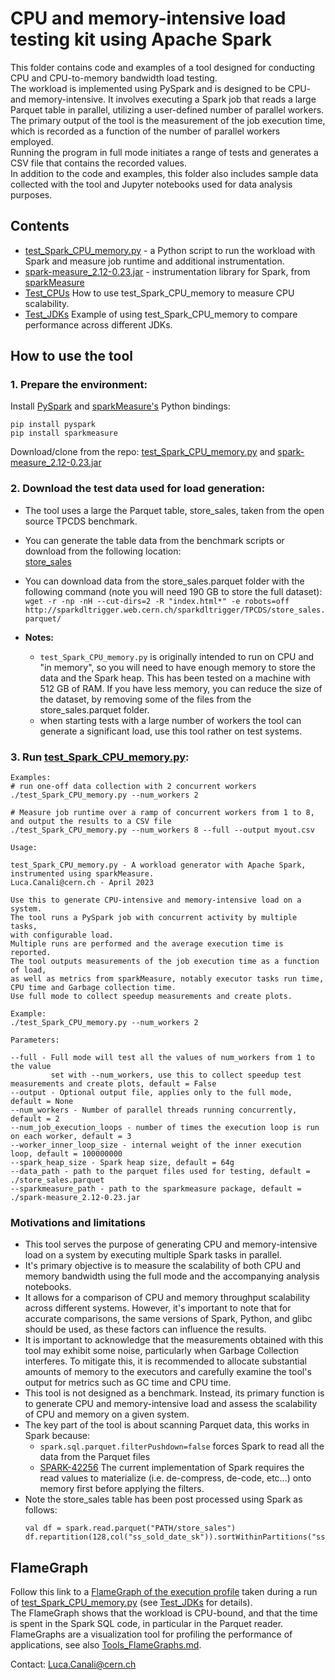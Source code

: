 # CPU and memory-intensive load testing kit using Apache Spark
This folder contains code and examples of a tool designed for conducting CPU and CPU-to-memory bandwidth load testing.  
The workload is implemented using PySpark and is designed to be CPU- and memory-intensive.
It involves executing a Spark job that reads a large Parquet table in parallel, utilizing a user-defined number of parallel workers.  
The primary output of the tool is the measurement of the job execution time, which is recorded as a function of the number of parallel workers employed.  
Running the program in full mode initiates a range of tests and generates a CSV file that contains the recorded values.  
In addition to the code and examples, this folder also includes sample data collected with the tool and Jupyter notebooks used for data analysis purposes.  

## Contents
- [test_Spark_CPU_memory.py](test_Spark_CPU_memory.py) - a Python script to run the workload with Spark and measure job runtime and additional instrumentation.
- [spark-measure_2.12-0.23.jar](spark-measure_2.12-0.23.jar) - instrumentation library for Spark, from [sparkMeasure](https://github.com/LucaCanali/sparkMeasure)
- [Test_CPUs](Test_CPUs) How to use test_Spark_CPU_memory to measure CPU scalability.
- [Test_JDKs](Test_JDKs) Example of using test_Spark_CPU_memory to compare performance across different JDKs.

## How to use the tool 

### 1. Prepare the environment:
Install [PySpark](https://pypi.org/project/pyspark/) and [sparkMeasure's](https://github.com/LucaCanali/sparkMeasure) Python bindings:
```
pip install pyspark
pip install sparkmeasure
```
Download/clone from the repo: [test_Spark_CPU_memory.py](test_Spark_CPU_memory.py) and [spark-measure_2.12-0.23.jar](spark-measure_2.12-0.23.jar)

### 2. Download the test data used for load generation:   
- The tool uses a large the Parquet table, store_sales, taken from the open source TPCDS benchmark.
- You can generate the table data from the benchmark scripts or download from the following location:  
[store_sales](https://sparkdltrigger.web.cern.ch/sparkdltrigger/TPCDS/store_sales.parquet/)    
- You can download data from the store_sales.parquet folder with the following command (note you will need 190 GB to store the full dataset):  
`wget -r -np -nH --cut-dirs=2 -R "index.html*" -e robots=off http://sparkdltrigger.web.cern.ch/sparkdltrigger/TPCDS/store_sales.parquet/`

- **Notes:** 
  - `test_Spark_CPU_memory.py` is originally intended to run on CPU and "in memory", so you will need to have enough memory to store the data and the
  Spark heap. This has been tested on a machine with 512 GB of RAM. If you have less memory, you can reduce the size of the dataset,
  by removing some of the files from the store_sales.parquet folder.
  - when starting tests with a large number of workers the tool can generate a significant load, use this tool rather on test systems.

### 3. Run [test_Spark_CPU_memory.py](test_Spark_CPU_memory.py):
```
Examples:
# run one-off data collection with 2 concurrent workers
./test_Spark_CPU_memory.py --num_workers 2

# Measure job runtime over a ramp of concurrent workers from 1 to 8, and output the results to a CSV file
./test_Spark_CPU_memory.py --num_workers 8 --full --output myout.csv 

Usage:

test_Spark_CPU_memory.py - A workload generator with Apache Spark, instrumented using sparkMeasure.
Luca.Canali@cern.ch - April 2023

Use this to generate CPU-intensive and memory-intensive load on a system.
The tool runs a PySpark job with concurrent activity by multiple tasks,
with configurable load.
Multiple runs are performed and the average execution time is reported.
The tool outputs measurements of the job execution time as a function of load,
as well as metrics from sparkMeasure, notably executor tasks run time, 
CPU time and Garbage collection time.
Use full mode to collect speedup measurements and create plots.

Example:
./test_Spark_CPU_memory.py --num_workers 2

Parameters:

--full - Full mode will test all the values of num_workers from 1 to the value 
         set with --num_workers, use this to collect speedup test measurements and create plots, default = False
--output - Optional output file, applies only to the full mode, default = None
--num_workers - Number of parallel threads running concurrently, default = 2
--num_job_execution_loops - number of times the execution loop is run on each worker, default = 3
--worker_inner_loop_size - internal weight of the inner execution loop, default = 100000000
--spark_heap_size - Spark heap size, default = 64g
--data_path - path to the parquet files used for testing, default = ./store_sales.parquet
--sparkmeasure_path - path to the sparkmeasure package, default = ./spark-measure_2.12-0.23.jar
```

### Motivations and limitations
- This tool serves the purpose of generating CPU and memory-intensive load on a system by executing multiple Spark tasks in parallel.
- It's primary objective is to measure the scalability of both CPU and memory bandwidth using the full mode and the accompanying analysis notebooks.
- It allows for a comparison of CPU and memory throughput scalability across different systems. However, it's important to note that for accurate
  comparisons, the same versions of Spark, Python, and glibc should be used, as these factors can influence the results.
- It is important to acknowledge that the measurements obtained with this tool may exhibit some noise, particularly when Garbage Collection interferes.
  To mitigate this, it is recommended to allocate substantial amounts of memory to the executors and carefully examine the tool's output for metrics
  such as GC time and CPU time.
- This tool is not designed as a benchmark. Instead, its primary function is to generate CPU and memory-intensive load and assess the scalability
  of CPU and memory on a given system.
- The key part of the tool is about scanning Parquet data, this works in Spark because:
  - `spark.sql.parquet.filterPushdown=false` forces Spark to read all the data from the Parquet files
  - [SPARK-42256](https://issues.apache.org/jira/browse/SPARK-42256) The current implementation of Spark requires the read values to materialize
    (i.e. de-compress, de-code, etc...) onto memory first before applying the filters.
- Note the store_sales table has been post processed using Spark as follows:
   ```
   val df = spark.read.parquet("PATH/store_sales")
   df.repartition(128,col("ss_sold_date_sk")).sortWithinPartitions("ss_sold_date_sk","ss_sold_time_sk","ss_customer_sk").write.parquet("PATH/store_sales.parquet")
   ```

## FlameGraph
Follow this link to a [FlameGraph of the execution profile](http://canali.web.cern.ch/svg/FlameGraph_test_Spark_CPU_memory.html) taken
during a run of [test_Spark_CPU_memory.py](test_Spark_CPU_memory.py) (see [Test_JDKs](Test_JDKs) for details).  
The FlameGraph shows that the workload is CPU-bound, and that the time is spent in the Spark SQL code, in particular in the Parquet reader.
FlameGraphs are a visualization tool for profiling the performance of applications, see also [Tools_FlameGraphs.md](../Tools_FlameGraphs.md).  

Contact: Luca.Canali@cern.ch

